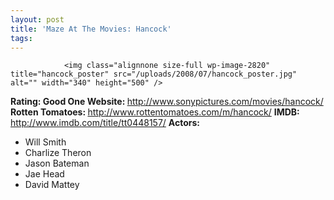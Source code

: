 ```yaml
---
layout: post
title: 'Maze At The Movies: Hancock'
tags:
---
```



                <img class="alignnone size-full wp-image-2820" title="hancock_poster" src="/uploads/2008/07/hancock_poster.jpg" alt="" width="340" height="500" />
<p><strong>Rating: Good One
Website: </strong><a href="http://www.sonypictures.com/movies/hancock/"><a href="http://www.sonypictures.com/movies/hancock/">http://www.sonypictures.com/movies/hancock/</a></a>
<strong>Rotten Tomatoes: </strong><a href="http://www.rottentomatoes.com/m/hancock/"><a href="http://www.rottentomatoes.com/m/hancock/">http://www.rottentomatoes.com/m/hancock/</a></a>
<strong>IMDB: </strong><a href="http://www.imdb.com/title/tt0448157/"><a href="http://www.imdb.com/title/tt0448157/">http://www.imdb.com/title/tt0448157/</a></a>
<strong>Actors:</strong></p>
<ul>
    <li>Will Smith</li>
    <li>Charlize Theron</li>
    <li>Jason Bateman</li>
    <li>Jae Head</li>
    <li>David Mattey</li>
</ul>

